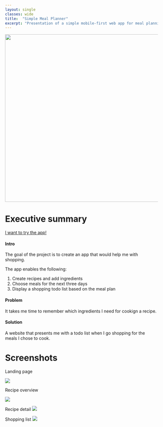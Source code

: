 ```yaml
---
layout: single
classes: wide
title:  "Simple Meal Planner"
excerpt: "Presentation of a simple mobile-first web app for meal planning using NodeJS, Bootstrap, and Postgres"
---
```

<img src="https://martinmaka.github.io/assets/images/masterchef_landing.jpg" width="550"/>


# Executive summary
[I want to try the app!](http://martinvari.herokuapp.com)
#### Intro
The goal of the project is to create an app that would help me with shopping. 

The app enables the following:
1. Create recipes and add ingredients
2. Choose meals for the next three days
3. Display a shopping todo list based on the meal plan

#### Problem
It takes me time to remember which ingredients I need for cookign a recipe.
#### Solution
A website that presents me with a todo list when I go shopping for the meals I chose to cook.
# Screenshots
Landing page

![](https://martinmaka.github.io/assets/images/masterchef_landing.png)

Recipe overview

![](https://martinmaka.github.io/assets/images/masterchef_overview.png)

Recipe detail
![](https://martinmaka.github.io/assets/images/masterchef_recipe.png)

Shopping list
![](https://martinmaka.github.io/assets/images/masterchef_list.png)


